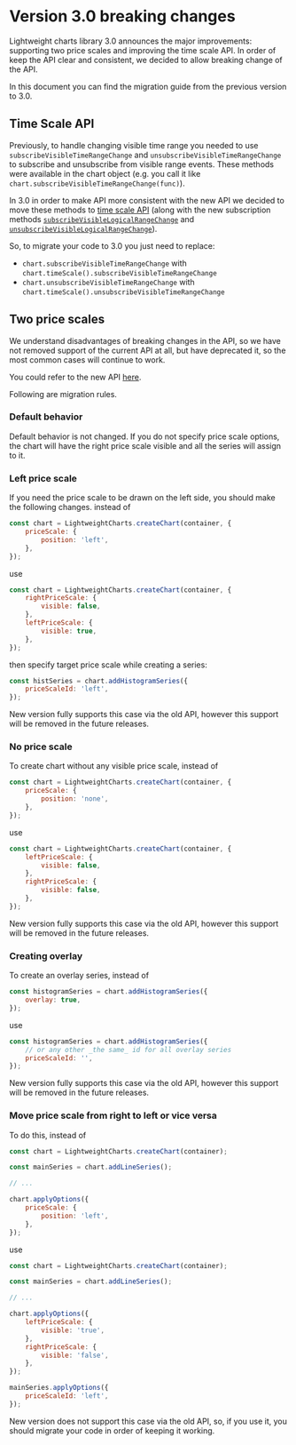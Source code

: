 # Version 3.0 breaking changes

Lightweight charts library 3.0 announces the major improvements: supporting two price scales and improving the time scale API.
In order of keep the API clear and consistent, we decided to allow breaking change of the API.

In this document you can find the migration guide from the previous version to 3.0.

## Time Scale API

Previously, to handle changing visible time range you needed to use `subscribeVisibleTimeRangeChange` and `unsubscribeVisibleTimeRangeChange` to subscribe and unsubscribe from visible range events.
These methods were available in the chart object  (e.g. you call it like `chart.subscribeVisibleTimeRangeChange(func)`).

In 3.0 in order to make API more consistent with the new API we decided to move these methods to [time scale API](./time-scale.md)
(along with the new subscription methods [`subscribeVisibleLogicalRangeChange`](./time-scale.md#subscribevisiblelogicalrangechange) and [`unsubscribeVisibleLogicalRangeChange`](./time-scale.md#unsubscribevisiblelogicalrangechange)).

So, to migrate your code to 3.0 you just need to replace:

- `chart.subscribeVisibleTimeRangeChange` with `chart.timeScale().subscribeVisibleTimeRangeChange`
- `chart.unsubscribeVisibleTimeRangeChange` with `chart.timeScale().unsubscribeVisibleTimeRangeChange`

## Two price scales

We understand disadvantages of breaking changes in the API, so we have not removed support of the current API at all, but have deprecated it, so the most common cases will continue to work.

You could refer to the new API [here](./price-scale.md).

Following are migration rules.

### Default behavior

Default behavior is not changed. If you do not specify price scale options, the chart will have the right price scale visible and all the series will assign to it.

### Left price scale

If you need the price scale to be drawn on the left side, you should make the following changes.
instead of

```javascript
const chart = LightweightCharts.createChart(container, {
    priceScale: {
        position: 'left',
    },
});
```

use

```javascript
const chart = LightweightCharts.createChart(container, {
    rightPriceScale: {
        visible: false,
    },
    leftPriceScale: {
        visible: true,
    },
});
```

then specify target price scale while creating a series:

```javascript
const histSeries = chart.addHistogramSeries({
    priceScaleId: 'left',
});
```

New version fully supports this case via the old API, however this support will be removed in the future releases.

### No price scale

To create chart without any visible price scale, instead of

```javascript
const chart = LightweightCharts.createChart(container, {
    priceScale: {
        position: 'none',
    },
});
```

use

```javascript
const chart = LightweightCharts.createChart(container, {
    leftPriceScale: {
        visible: false,
    },
    rightPriceScale: {
        visible: false,
    },
});
```

New version fully supports this case via the old API, however this support will be removed in the future releases.

### Creating overlay

To create an overlay series, instead of

```javascript
const histogramSeries = chart.addHistogramSeries({
    overlay: true,
});
```

use

```javascript
const histogramSeries = chart.addHistogramSeries({
    // or any other _the same_ id for all overlay series
    priceScaleId: '',
});
```

New version fully supports this case via the old API, however this support will be removed in the future releases.

### Move price scale from right to left or vice versa

To do this, instead of

```javascript
const chart = LightweightCharts.createChart(container);

const mainSeries = chart.addLineSeries();

// ...

chart.applyOptions({
    priceScale: {
        position: 'left',
    },
});
```

use

```javascript
const chart = LightweightCharts.createChart(container);

const mainSeries = chart.addLineSeries();

// ...

chart.applyOptions({
    leftPriceScale: {
        visible: 'true',
    },
    rightPriceScale: {
        visible: 'false',
    },
});

mainSeries.applyOptions({
    priceScaleId: 'left',
});
```

New version does not support this case via the old API, so, if you use it, you should migrate your code in order of keeping it working.
